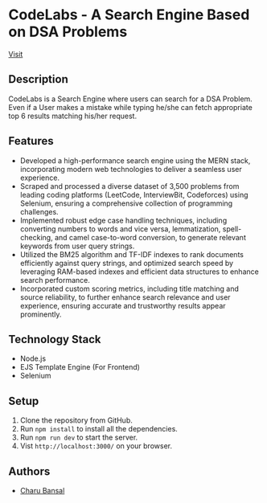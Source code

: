 # CodeLabs - A Search Engine Based on DSA Problems

[Visit](http://codeengine.us-east-1.elasticbeanstalk.com/)

## Description

CodeLabs is a Search Engine where users can search for a DSA Problem. Even if a User makes a mistake while typing he/she can fetch appropriate top 6 results matching his/her request.

## Features

- Developed a high-performance search engine using the MERN stack, incorporating modern web technologies to deliver a seamless user experience.
- Scraped and processed a diverse dataset of 3,500 problems from leading coding platforms (LeetCode, InterviewBit, Codeforces) using Selenium, ensuring a comprehensive collection of programming challenges.
- Implemented robust edge case handling techniques, including converting numbers to words and vice versa, lemmatization, spell-checking, and camel case-to-word conversion, to generate relevant keywords from user query strings.
- Utilized the BM25 algorithm and TF-IDF indexes to rank documents efficiently against query strings, and optimized search speed by leveraging RAM-based indexes and
efficient data structures to enhance search performance.
- Incorporated custom scoring metrics, including title matching and source reliability, to further enhance search relevance and user experience, ensuring accurate
  and trustworthy results appear prominently.

## Technology Stack

- Node.js
- EJS Template Engine (For Frontend)
- Selenium

## Setup

1. Clone the repository from GitHub.
2. Run `npm install` to install all the dependencies.
3. Run `npm run dev` to start the server.
4. Vist `http://localhost:3000/` on your browser.


## Authors

- [Charu Bansal](https://github.com/charu1711)
